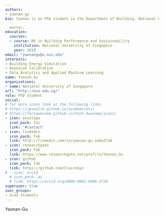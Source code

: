 ```yaml
---
authors:
- yaonan-gu
bio: Yaonan is an PhD student in the Department of Building, National University of Singapore (NUS). Her research interests mainly include energy modelling, the applications of machine learning and statistical modelling to building data and Bayesian calibration.

  matter.
education:
  courses:
  - course: MS in Building Performance and Sustainability
    institution: National University of Singapore
    year: 2018
email: "yaonangu@u.nus.edu"
interests:
- Building Energy Simulation
- Bayesian Calibration
- Data Analytics and Applied Machine Learning
name: Yaonan Gu
organizations:
- name: National University of Singapore
url: "http://nus.edu.sg/"
role: PhD Student
social:
# for more icons look at the following links
# https://jpswalsh.github.io/academicons/
# https://fortawesome.github.io/Font-Awesome/icons/
- icon: envelope
  icon_pack: fas
  link: '#contact'
- icon: linkedin
  icon_pack: fab
  link: http://linkedin.com/in/yaonan-gu-2a6a37a8
- icon: researchgate
  icon_pack: fab
  link: https://www.researchgate.net/profile/Yaonan_Gu
- icon: github
  icon_pack: fab
  link: https://github.com/ClaireGyn
# - icon: orcid
  # icon_pack: ai
  # link: https://orcid.org/0000-0002-9486-4728
superuser: true
user_groups:
- Grad Students
---
```



Yaonan-Gu